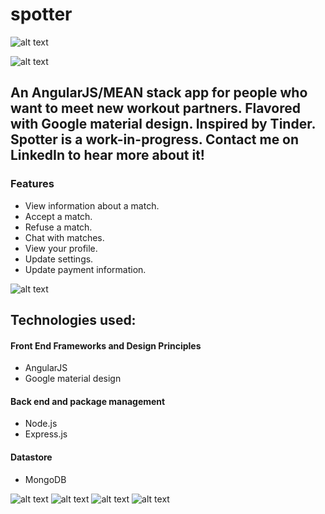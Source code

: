 # spotter

![alt text](http://i.imgur.com/qUjPrua.png "spotter")

![alt text](http://i.imgur.com/Iwzhvlu.png "queue example")

## An AngularJS/MEAN stack app for people who want to meet new workout partners. Flavored with Google material design. Inspired by Tinder. Spotter is a work-in-progress. Contact me on LinkedIn to hear more about it!

### Features
* View information about a match.
* Accept a match.
* Refuse a match.
* Chat with matches.
* View your profile.
* Update settings.
* Update payment information.

![alt text](http://i.imgur.com/ieQrKwl.png "view your spotters")

## Technologies used:

#### Front End Frameworks and Design Principles
* AngularJS
* Google material design

#### Back end and package management
* Node.js
* Express.js

#### Datastore
* MongoDB

![alt text](http://i.imgur.com/WnogCxY.png "view your profile")
![alt text](http://i.imgur.com/mhtc4Va.png "edit your profile")
![alt text](http://i.imgur.com/GXVVvUg.png "view additional details")
![alt text](http://i.imgur.com/mLfmzEr.png "hamburger style speed dial menu")
